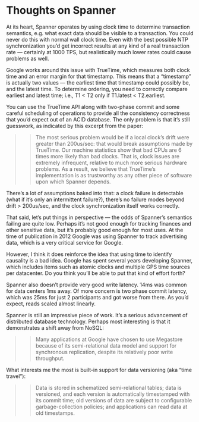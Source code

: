 # Thoughts on Spanner

At its heart, Spanner operates by using clock time to determine transaction semantics, e.g. what exact data should be visible to a transaction. You could never do this with normal wall clock time. Even with the best possible NTP synchronization you’d get incorrect results at any kind of a real transaction rate — certainly at 1000 TPS, but realistically much lower rates could cause problems as well.

Google works around this issue with TrueTime, which measures both clock time and an error margin for that timestamp. This means that a “timestamp” is actually two values — the earliest time that timestamp could possibly be, and the latest time. To determine ordering, you need to correctly compare earliest and latest time; i.e., T1 < T2 only if T1.latest < T2.earliest.

You can use the TrueTime API along with two-phase commit and some careful scheduling of operations to provide all the consistency correctness that you’d expect out of an ACID database. The only problem is that it’s still guesswork, as indicated by this excerpt from the paper:

>>The most serious problem would be if a local clock’s drift were greater than 200us/sec: that would break assumptions made by TrueTime. Our machine statistics show that bad CPUs are 6 times more likely than bad clocks. That is, clock issues are extremely infrequent, relative to much more serious hardware problems. As a result, we believe that TrueTime’s implementation is as trustworthy as any other piece of software upon which Spanner depends.

There’s a lot of assumptions baked into that: a clock failure is detectable (what if it’s only an intermittent failure?), there’s no failure modes beyond drift > 200us/sec, and the clock synchronization itself works correctly.

That said, let’s put things in perspective — the odds of Spanner’s semantics failing are quite low. Perhaps it’s not good enough for tracking finances and other sensitive data, but it’s probably good enough for most uses. At the time of publication in 2012 Google was using Spanner to track advertising data, which is a very critical service for Google.

However, I think it does reinforce the idea that using time to identify causality is a bad idea. Google has spent several years developing Spanner, which includes items such as atomic clocks and multiple GPS time sources per datacenter. Do you think you’ll be able to put that kind of effort forth?

Spanner also doesn’t provide very good write latency. 14ms was common for data centers 1ms away. Of more concern is two phase commit latency, which was 25ms for just 2 participants and got worse from there. As you’d expect, reads scaled almost linearly.

Spanner is still an impressive piece of work. It’s a serious advancement of distributed database technology. Perhaps most interesting is that it demonstrates a shift away from NoSQL:

>>Many applications at Google have chosen to use Megastore because of its semi-relational data model and support for synchronous replication, despite its relatively poor write throughput.

What interests me the most is built-in support for data versioning (aka “time travel”):

>>Data is stored in schematized semi-relational tables; data is versioned, and each version is automatically timestamped with its commit time; old versions of data are subject to configurable garbage-collection policies; and applications can read data at old timestamps.

